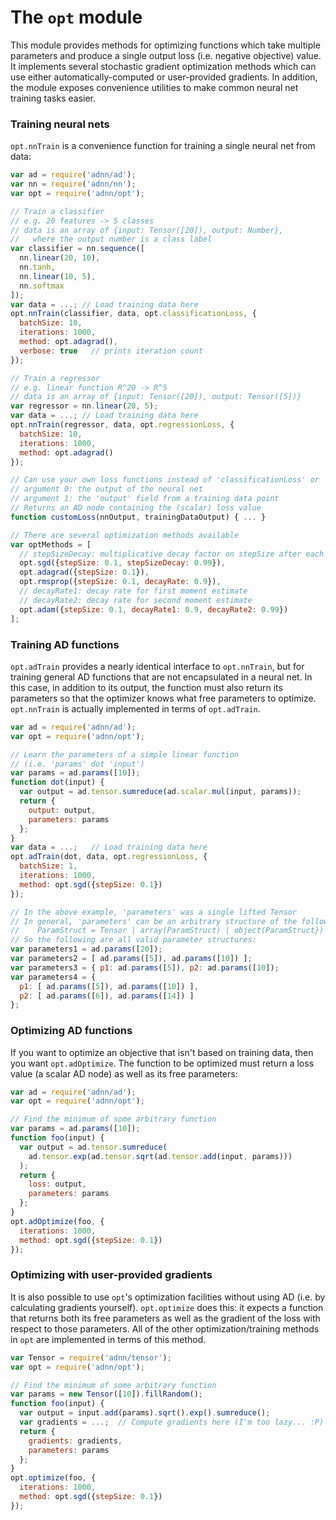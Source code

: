 # The `opt` module

This module provides methods for optimizing functions which take multiple parameters and produce a single output loss (i.e. negative objective) value.
It implements several stochastic gradient optimization methods which can use either automatically-computed or user-provided gradients.
In addition, the module exposes convenience utilities to make common neural net training tasks easier.

### Training neural nets

`opt.nnTrain` is a convenience function for training a single neural net from data:

```javascript
var ad = require('adnn/ad');
var nn = require('adnn/nn');
var opt = require('adnn/opt');

// Train a classifier
// e.g. 20 features -> 5 classes
// data is an array of {input: Tensor([20]), output: Number},
//   where the output number is a class label
var classifier = nn.sequence([
  nn.linear(20, 10),
  nn.tanh,
  nn.linear(10, 5),
  nn.softmax
]);
var data = ...; // Load training data here
opt.nnTrain(classifier, data, opt.classificationLoss, {
  batchSize: 10,
  iterations: 1000,
  method: opt.adagrad(),
  verbose: true   // prints iteration count
});

// Train a regressor
// e.g. linear function R^20 -> R^5
// data is an array of {input: Tensor([20]), output: Tensor([5])}
var regressor = nn.linear(20, 5);
var data = ...; // Load training data here
opt.nnTrain(regressor, data, opt.regressionLoss, {
  batchSize: 10,
  iterations: 1000,
  method: opt.adagrad()
});

// Can use your own loss functions instead of 'classificationLoss' or 'regressionLoss'
// argument 0: the output of the neural net
// argument 1: the 'output' field from a training data point
// Returns an AD node containing the (scalar) loss value
function customLoss(nnOutput, trainingDataOutput) { ... }

// There are several optimization methods available
var optMethods = [
  // stepSizeDecay: multiplicative decay factor on stepSize after each update
  opt.sgd({stepSize: 0.1, stepSizeDecay: 0.99}),
  opt.adagrad({stepSize: 0.1}),
  opt.rmsprop({stepSize: 0.1, decayRate: 0.9}),
  // decayRate1: decay rate for first moment estimate
  // decayRate2: decay rate for second moment estimate
  opt.adam({stepSize: 0.1, decayRate1: 0.9, decayRate2: 0.99})
];

```

### Training AD functions

`opt.adTrain` provides a nearly identical interface to `opt.nnTrain`, but for training general AD functions that are not encapsulated in a neural net. In this case, in addition to its output, the function must also return its parameters so that the optimizer knows what free parameters to optimize. `opt.nnTrain` is actually implemented in terms of `opt.adTrain`.

```javascript
var ad = require('adnn/ad');
var opt = require('adnn/opt');

// Learn the parameters of a simple linear function
// (i.e. 'params' dot 'input')
var params = ad.params([10]);
function dot(input) {
  var output = ad.tensor.sumreduce(ad.scalar.mul(input, params));
  return {
    output: output,
    parameters: params
  };
}
var data = ...;   // Load training data here
opt.adTrain(dot, data, opt.regressionLoss, {
  batchSize: 1,
  iterations: 1000,
  method: opt.sgd({stepSize: 0.1})
});

// In the above example, 'parameters' was a single lifted Tensor
// In general, 'parameters' can be an arbitrary structure of the following type:
//    ParamStruct = Tensor | array(ParamStruct) | object(ParamStruct})
// So the following are all valid parameter structures:
var parameters1 = ad.params([20]);
var parameters2 = [ ad.params([5]), ad.params([10]) ];
var parameters3 = { p1: ad.params([5]), p2: ad.params([10]);
var parameters4 = {
  p1: [ ad.params([5]), ad.params([10]) ],
  p2: [ ad.params([6]), ad.params([14]) ]
};
```
 
### Optimizing AD functions
If you want to optimize an objective that isn't based on training data, then you want `opt.adOptimize`.
The function to be optimized must return a loss value (a scalar AD node) as well as its free parameters:

```javascript
var ad = require('adnn/ad');
var opt = require('adnn/opt');

// Find the minimum of some arbitrary function
var params = ad.params([10]);
function foo(input) {
  var output = ad.tensor.sumreduce(
    ad.tensor.exp(ad.tensor.sqrt(ad.tensor.add(input, params)))
  );
  return {
    loss: output,
    parameters: params
  };
}
opt.adOptimize(foo, {
  iterations: 1000,
  method: opt.sgd({stepSize: 0.1})
});
```

### Optimizing with user-provided gradients

It is also possible to use `opt`'s optimization facilities without using AD (i.e. by calculating gradients yourself).
`opt.optimize` does this: it expects a function that returns both its free parameters as well as the gradient of the loss with respect to those parameters. All of the other optimization/training methods in `opt` are implemented in terms of this method.

```javascript
var Tensor = require('adnn/tensor');
var opt = require('adnn/opt');

// Find the minimum of some arbitrary function
var params = new Tensor([10]).fillRandom();
function foo(input) {
  var output = input.add(params).sqrt().exp().sumreduce();
  var gradients = ...;  // Compute gradients here (I'm too lazy... :P)
  return {
    gradients: gradients,
    parameters: params
  };
}
opt.optimize(foo, {
  iterations: 1000,
  method: opt.sgd({stepSize: 0.1})
});
```
